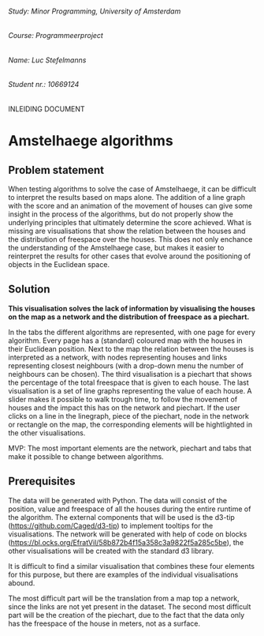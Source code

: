 ###### Study:       Minor Programming, University of Amsterdam
###### Course:      Programmeerproject
###### Name:        Luc Stefelmanns
###### Student nr.: 10669124

INLEIDING DOCUMENT


# Amstelhaege algorithms


## Problem statement

When testing algorithms to solve the case of Amstelhaege, it can be difficult to interpret the results based on maps alone. The addition of a line graph with the score and an animation of the movement of houses can give some insight in the process of the algorithms, but do not properly show the underlying principles that ultimately determine the score achieved. What is missing are visualisations that show the relation between the houses and the distribution of freespace over the houses. This does not only enchance the understanding of the Amstelhaege case, but makes it easier to reinterpret the results for other cases that evolve around the positioning of objects in the Euclidean space.


## Solution

**This visualisation solves the lack of information by visualising the houses on the map as a network and the distribution of freespace as a piechart.**

In the tabs the different algorithms are represented, with one page for every algorithm. Every page has a (standard) coloured map with the houses in their Euclidean position. Next to the map the relation between the houses is interpreted as a network, with nodes representing houses and links representing closest neighbours (with a drop-down menu the number of neighbours can be chosen). The third visualisation is a piechart that shows the percentage of the total freespace that is given to each house. The last visualisation is a set of line graphs representing the value of each house.
A slider makes it possible to walk trough time, to follow the movement of houses and the impact this has on the network and piechart. If the user clicks on a line in the linegraph, piece of the piechart, node in the network or rectangle on the map, the corresponding elements will be hightlighted in the other visualisations.

MVP: The most important elements are the network, piechart and tabs that make it possible to change between algorithms.


## Prerequisites

The data will be generated with Python. The data will consist of the position, value and freespace of all the houses during the entire runtime of the algorithm. The external components that will be used is the d3-tip (https://github.com/Caged/d3-tip) to implement tooltips for the visualisations. The network will be generated with help of code on blocks (https://bl.ocks.org/EfratVil/58b872b4f15a358c3a9822f5a285c5be), the other visualisations will be created with the standard d3 library.

It is difficult to find a similar visualisation that combines these four elements for this purpose, but there are examples of the individual visualisations abound.

The most difficult part will be the translation from a map top a network, since the links are not yet present in the dataset. The second most difficult part will be the creation of the piechart, due to the fact that the data only has the freespace of the house in meters, not as a surface.

